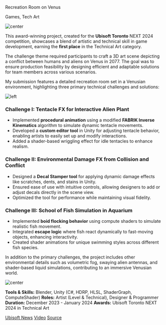 <!--title-->
Recreation Room on Venus
<!--endtitle-->

<!--category-->
Games, Tech Art
<!--endcategory-->

![center](/projects/recreation-room/1.png)

This award-winning project, created for the **Ubisoft Toronto** NEXT 2024 competition, showcases a blend of artistic and technical skill in game development, earning the **first place** in the Technical Art category.

The challenge theme required participants to craft a 3D art scene depicting a conflict between humans and aliens on Venus in 2077. The goal was to ensure production feasibility by designing efficient and adaptable solutions for team members across various scenarios.

My submission features a detailed recreation room set in a Venusian environment, highlighting three primary technical challenges and solutions:

![left](/projects/recreation-room/2.png)

### Challenge I: Tentacle FX for Interactive Alien Plant
- Implemented **procedural animation** using a modified **FABRIK Inverse Kinematics** algorithm to simulate dynamic tentacle movements.
- Developed a **custom editor tool** in Unity for adjusting tentacle behavior, enabling artists to easily set up and modify interactions.
- Added a shader-based wriggling effect for idle tentacles to enhance realism.

### Challenge II: Environmental Damage FX from Collision and Conflict
- Designed a **Decal Stamper tool** for applying dynamic damage effects like scratches, dents, and stains in Unity.
- Ensured ease of use with intuitive controls, allowing designers to add or adjust decals directly in the scene view.
- Optimized the tool for performance while maintaining visual fidelity.

### Challenge III: School of Fish Simulation in Aquarium
- Implemented **boid flocking behavior** using compute shaders to simulate realistic fish movement.
- Integrated **escape logic** where fish react dynamically to fast-moving objects, enhancing interactivity.
- Created shader animations for unique swimming styles across different fish species.

In addition to the primary challenges, the project includes other environmental details such as volumetric fog, swaying alien antennas, and shader-based liquid simulations, contributing to an immersive Venusian world.

![center](/projects/recreation-room/3.png)

<!--details-->
**Tools & Skills:** Blender, Unity (C#, HDRP, HLSL, ShaderGraph, ComputeShader)
**Roles:** Artist (Level & Technical), Designer & Programmer
**Duration:** December 2023 - January 2024
**Awards:** Ubisoft Toronto NEXT 2024 in Technical Art
<!--enddetails-->

<!--links-->
[Ubisoft News](https://toronto.ubisoft.com/ubisoft-toronto-next-2024-winners-celebrating-ontarios-student-talent-in-game-dev/)
[Video](https://youtu.be/DGbQOOwSAbU?si=ZHw7TF0OGjW6sdCA)
[Source](https://drive.google.com/drive/folders/1RigQNrH1dbJWu4M-SCXuWSvODtHiBLe-?usp=drive_link)
<!--endlinks-->
